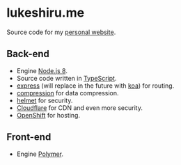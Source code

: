 # lukeshiru.me

Source code for my [personal website](https://lukeshiru.me).

## Back-end

- Engine [Node.js 8](https://nodejs.org).
- Source code written in [TypeScript](https://github.com/Microsoft/TypeScript).
- [express](https://github.com/expressjs/express) (will replace in the future with [koa](https://github.com/koajs/koa)) for routing.
- [compression](https://github.com/expressjs/compression) for data compression.
- [helmet](https://github.com/helmetjs/helmet) for security.
- [Cloudflare](https://www.cloudflare.com/) for CDN and even more security.
- [OpenShift](https://openshift.redhat.com) for hosting.

## Front-end

- Engine [Polymer](https://github.com/Polymer/polymer).
